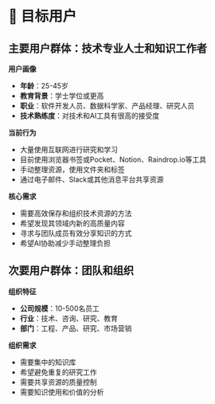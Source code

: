 # 👥 目标用户

## 主要用户群体：技术专业人士和知识工作者

**用户画像**

- **年龄**：25-45岁
- **教育背景**：学士学位或更高
- **职业**：软件开发人员、数据科学家、产品经理、研究人员
- **技术熟练度**：对技术和AI工具有很高的接受度

**当前行为**

- 大量使用互联网进行研究和学习
- 目前使用浏览器书签或Pocket、Notion、Raindrop.io等工具
- 手动整理资源，使用文件夹和标签
- 通过电子邮件、Slack或其他消息平台共享资源

**核心需求**

- 需要高效保存和组织技术资源的方法
- 希望发现其领域内新的高质量内容
- 寻求与团队成员有效分享知识的方式
- 希望AI协助减少手动整理负担

## 次要用户群体：团队和组织

**组织特征**

- **公司规模**：10-500名员工
- **行业**：技术、咨询、研究、教育
- **部门**：工程、产品、研究、市场营销

**组织需求**

- 需要集中的知识库
- 希望避免重复的研究工作
- 需要共享资源的质量控制
- 需要知识使用和价值的分析
